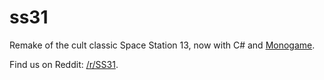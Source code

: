 # ss31
Remake of the cult classic Space Station 13, now with C# and [Monogame](http://www.monogame.net/).

Find us on Reddit: [/r/SS31](http://www.reddit.com/r/SS31).
